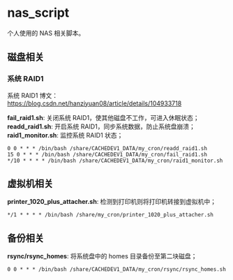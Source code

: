 # nas_script
个人使用的 NAS 相关脚本。

## 磁盘相关
### 系统 RAID1
系统 RAID1 博文：https://blog.csdn.net/hanziyuan08/article/details/104933718

**fail_raid1.sh**: 关闭系统 RAID1，使其他磁盘不工作，可进入休眠状态；  
**readd_raid1.sh**: 开启系统 RAID1，同步系统数据，防止系统盘崩溃；  
**raid1_monitor.sh**: 监控系统 RAID1 状态；  

```crontab
0 0 * * * /bin/bash /share/CACHEDEV1_DATA/my_cron/readd_raid1.sh
15 0 * * * /bin/bash /share/CACHEDEV1_DATA/my_cron/fail_raid1.sh
*/10 * * * * /bin/bash /share/CACHEDEV1_DATA/my_cron/raid1_monitor.sh
```

## 虚拟机相关 
**printer_1020_plus_attacher.sh**: 检测到打印机则将打印机转接到虚拟机中；
```crontab
*/1 * * * * /bin/bash /share/my_cron/printer_1020_plus_attacher.sh
```

## 备份相关
**rsync/rsync_homes**: 将系统盘中的 homes 目录备份至第二块磁盘；
```crontab
0 0 * * * /bin/bash /share/CACHEDEV1_DATA/my_cron/rsync/rsync_homes.sh
```
